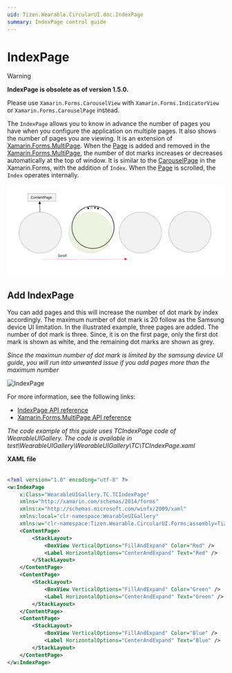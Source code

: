 ```yaml
---
uid: Tizen.Wearable.CircularUI.doc.IndexPage
summary: IndexPage control guide
---
```

# IndexPage

> [!WARNING]
> **IndexPage is obsolete as of version 1.5.0.**
>
> Please use `Xamarin.Forms.CarouselView` with `Xamarin.Forms.IndicatorView` or `Xamarin.Forms.CarouselPage` instead.
>

The `IndexPage` allows you to know in advance the number of pages you have when you configure the application on multiple pages. It also shows the number of pages you are viewing.
It is an extension of [Xamarin.Forms.MultiPage](https://developer.xamarin.com/api/type/Xamarin.Forms.MultiPage%3CT%3E/). When the [Page](https://docs.microsoft.com/en-us/xamarin/xamarin-forms/user-interface/controls/pages) is added and removed in the [Xamarin.Forms.MultiPage](https://developer.xamarin.com/api/type/Xamarin.Forms.MultiPage%3CT%3E/), the number of dot marks increases or decreases automatically at the top of window.
It is similar to the [CarouselPage](https://docs.microsoft.com/en-us/xamarin/xamarin-forms/user-interface/controls/pages#carouselpage) in the Xamarin.Forms, with the addition of `Index`.
When the [Page](https://docs.microsoft.com/en-us/xamarin/xamarin-forms/user-interface/controls/pages) is scrolled, the `Index` operates internally.

![](data/IndexPage_action.png)

## Add IndexPage

You can add pages and this will increase the number of dot mark by index accordingly. The maximum number of dot mark is 20 follow as the Samsung device UI limitation. In the illustrated example, three pages are added. The number of dot mark is three. Since, it is on the first page, only the first dot mark is shown as white, and the remaining dot marks are shown as grey.

*Since the maximun number of dot mark is limited by the samsung device UI guide, you will run into unwanted issue if you add pages more than the maximum number*

![IndexPage](data/IndexPage.png)

For more information, see the following links:

- [IndexPage  API reference](https://samsung.github.io/Tizen.CircularUI/api/Tizen.Wearable.CircularUI.Forms.IndexPage.html)
- [Xamarin.Forms.MultiPage  API reference](https://developer.xamarin.com/api/type/Xamarin.Forms.MultiPage%3CT%3E/)

_The code example of this guide uses TCIndexPage code of WearableUIGallery. The code is available in test\WearableUIGallery\WearableUIGallery\TC\TCIndexPage.xaml_

**XAML file**

```xml

<?xml version="1.0" encoding="utf-8" ?>
<w:IndexPage
    x:Class="WearableUIGallery.TC.TCIndexPage"
    xmlns="http://xamarin.com/schemas/2014/forms"
    xmlns:x="http://schemas.microsoft.com/winfx/2009/xaml"
    xmlns:local="clr-namespace:WearableUIGallery"
    xmlns:w="clr-namespace:Tizen.Wearable.CircularUI.Forms;assembly=Tizen.Wearable.CircularUI.Forms">
    <ContentPage>
        <StackLayout>
            <BoxView VerticalOptions="FillAndExpand" Color="Red" />
            <Label HorizontalOptions="CenterAndExpand" Text="Red" />
        </StackLayout>
    </ContentPage>
    <ContentPage>
        <StackLayout>
            <BoxView VerticalOptions="FillAndExpand" Color="Green" />
            <Label HorizontalOptions="CenterAndExpand" Text="Green" />
        </StackLayout>
    </ContentPage>
    <ContentPage>
        <StackLayout>
            <BoxView VerticalOptions="FillAndExpand" Color="Blue" />
            <Label HorizontalOptions="CenterAndExpand" Text="Blue" />
        </StackLayout>
    </ContentPage>
</w:IndexPage>
```
